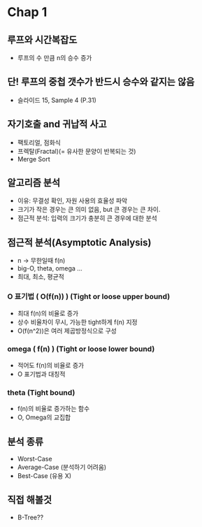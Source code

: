 # Chap 1

## 루프와 시간복잡도
* 루프의 수 만큼 n의 승수 증가

## 단! 루프의 중첩 갯수가 반드시 승수와 같지는 않음
* 슬라이드 15, Sample 4 (P.31)

## 자기호출 and 귀납적 사고
* 팩토리얼, 점화식
* 프렉탈(Fractal)(= 유사한 문양이 반복되는 것)
* Merge Sort

## 알고리즘 분석
* 이유: 무결성 확인, 자원 사용의 효율성 파악
* 크기가 작은 경우는 큰 의미 없음, but 큰 경우는 큰 차이.
* 점근적 분석: 입력의 크기가 충분히 큰 경우에 대한 분석

## 점근적 분석(Asymptotic Analysis)
* n -> 무한일때 f(n)
* big-O, theta, omega ...
* 최대, 최소, 평균적

### O 표기법 ( O(f(n)) ) (Tight or loose upper bound)
* 최대 f(n)의 비율로 증가
* 상수 비율차이 무시, 가능한 tight하게 f(n) 지정
* O(f(n^2))은 여러 제곱방정식으로 구성

### omega ( f(n) ) (Tight or loose lower bound)
* 적어도 f(n)의 비율로 증가
* O 표기법과 대칭적

### theta (Tight bound)
* f(n)의 비율로 증가하는 함수
* O, Omega의 교집합

## 분석 종류
* Worst-Case
* Average-Case (분석하기 어려움)
* Best-Case (유용 X)

## 직접 해볼것
* B-Tree??